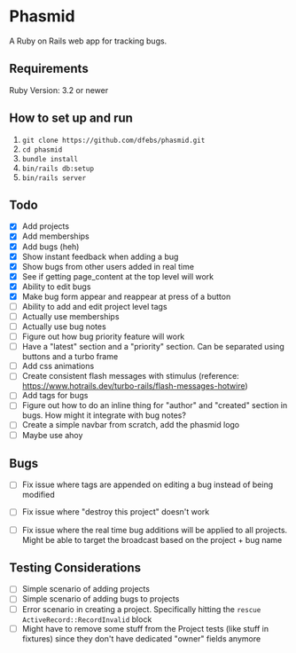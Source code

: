 # Phasmid
A Ruby on Rails web app for tracking bugs.

## Requirements
Ruby Version: 3.2 or newer

## How to set up and run
1. `git clone https://github.com/dfebs/phasmid.git`
1. `cd phasmid`
1. `bundle install`
1. `bin/rails db:setup`
1. `bin/rails server`

## Todo
- [x] Add projects
- [x] Add memberships
- [x] Add bugs (heh)
- [x] Show instant feedback when adding a bug
- [x] Show bugs from other users added in real time
- [x] See if getting page_content at the top level will work
- [x] Ability to edit bugs
- [x] Make bug form appear and reappear at press of a button
- [ ] Ability to add and edit project level tags
- [ ] Actually use memberships
- [ ] Actually use bug notes
- [ ] Figure out how bug priority feature will work
- [ ] Have a "latest" section and a "priority" section. Can be separated using buttons and a turbo frame
- [ ] Add css animations
- [ ] Create consistent flash messages with stimulus (reference: https://www.hotrails.dev/turbo-rails/flash-messages-hotwire)
- [ ] Add tags for bugs
- [ ] Figure out how to do an inline thing for "author" and "created" section in bugs. How might it integrate with bug notes?
- [ ] Create a simple navbar from scratch, add the phasmid logo
- [ ] Maybe use ahoy

## Bugs
- [ ] Fix issue where tags are appended on editing a bug instead of being modified
- [ ] Fix issue where "destroy this project" doesn't work
- [ ] Fix issue where the real time bug additions will be applied to all projects. Might be able to target the broadcast based on the project + bug name


## Testing Considerations
- [ ] Simple scenario of adding projects
- [ ] Simple scenario of adding bugs to projects
- [ ] Error scenario in creating a project. Specifically hitting the `rescue ActiveRecord::RecordInvalid` block
- [ ] Might have to remove some stuff from the Project tests (like stuff in fixtures) since they don't have dedicated "owner" fields anymore